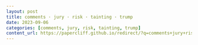 ```yaml
---
layout: post
title: comments · jury · risk · tainting · trump
date: 2023-09-06
categories: [comments, jury, risk, tainting, trump]
content_url: https://papercliff.github.io/redirect/?q=comments+jury+risk+tainting+trump&tbs=cdr:1,cd_min:9/5/2023,cd_max:9/7/2023
---
```

